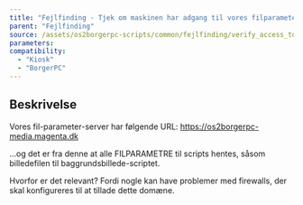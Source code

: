 ```yaml
---
title: "Fejlfinding - Tjek om maskinen har adgang til vores filparameter-s"
parent: "Fejlfinding"
source: /assets/os2borgerpc-scripts/common/fejlfinding/verify_access_to_bpc_parameter_storage.sh
parameters:
compatibility:
  - "Kiosk"
  - "BorgerPC"
---
```


## Beskrivelse
Vores fil-parameter-server har følgende URL:
https://os2borgerpc-media.magenta.dk

...og det er fra denne at alle FILPARAMETRE til scripts hentes, såsom billedefilen til baggrundsbillede-scriptet.

Hvorfor er det relevant? Fordi nogle kan have problemer med firewalls, der skal konfigureres til at tillade dette domæne.